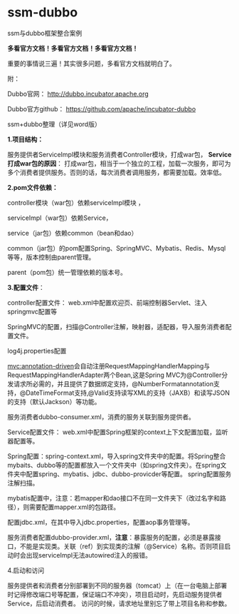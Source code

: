 # ssm-dubbo
ssm与dubbo框架整合案例

**多看官方文档！多看官方文档！多看官方文档！**

重要的事情说三遍！其实很多问题，多看官方文档就明白了。


附：

Dubbo官网：  http://dubbo.incubator.apache.org

Dubbo官方github：  https://github.com/apache/incubator-dubbo

ssm+dubbo整理（详见word版）

**1.项目结构：**


服务提供者ServiceImpl模块和服务消费者Controller模块，打成war包，
**Service打成war包的原因**：
打成war包，相当于一个独立的工程，加载一次服务，即可为多个消费者提供服务。否则的话，每次消费者调用服务，都需要加载。效率低。
 
**2.pom文件依赖：**

controller模块（war包）依赖serviceImpl模块
，

serviceImpl（war包）依赖Service，

service（jar包）依赖common（bean和dao）

common（jar包）的pom配置Spring、SpringMVC、Mybatis、Redis、Mysql等等，版本控制由parent管理。

parent（pom包）统一管理依赖的版本号。

**3.配置文件**：



controller配置文件：
web.xml中配置欢迎页、前端控制器Servlet、注入springmvc配置等

SpringMVC的配置，扫描@Controller注解，映射器，适配器，导入服务消费者配置文件。

log4j.properties配置

<mvc:annotation-driven>会自动注册RequestMappingHandlerMapping与RequestMappingHandlerAdapter两个Bean,这是Spring MVC为@Controller分发请求所必需的，并且提供了数据绑定支持，@NumberFormatannotation支持，@DateTimeFormat支持,@Valid支持读写XML的支持（JAXB）和读写JSON的支持（默认Jackson）等功能。

服务消费者dubbo-consumer.xml，消费的服务关联到服务提供者。

Service配置文件：
web.xml中配置Spring框架的context上下文配置加载，监听器配置等。

Spring配置：spring-context.xml，导入spring文件夹中的配置。将Spring整合mybaits、dubbo等的配置都放入一个文件夹中（如spring文件夹）。在spring文件夹中配置spring、mybatis、jdbc、dubbo-provicder等配置。
spring配置服务注解扫描。

mybatis配置中，注意：若mapper和dao接口不在同一文件夹下（改过名字和路径），则需要配置mapper.xml的包路径。

配置jdbc.xml，在其中导入jdbc.properties，配置aop事务管理等。

服务消费者配置dubbo-provider.xml，**注意**：暴露服务的配置，必须是暴露接口，不能是实现类。关联（ref）到实现类的注解（@Service）名称。否则项目启动时会出现serviceImpl无法autowired注入的报错。

4.启动和访问

服务提供者和消费者分别部署到不同的服务器（tomcat）上（在一台电脑上部署时记得修改端口号等配置，保证端口不冲突），项目启动时，先启动服务提供者Service，后启动消费者。
访问的时候，请求地址里别忘了带上项目名称和参数。

